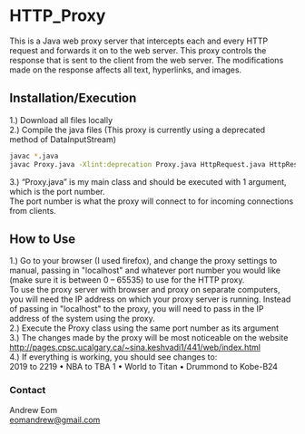 # HTTP_Proxy
This is a Java web proxy server that intercepts each and every HTTP request and forwards it on to the web server. This proxy controls the response that is sent to the client from the web server. The modifications made on the response affects all text, hyperlinks, and images.
## Installation/Execution
1.) Download all files locally  
2.) Compile the java files (This proxy is currently using a deprecated method of DataInputStream)  
```bash
javac *.java
javac Proxy.java -Xlint:deprecation Proxy.java HttpRequest.java HttpResponse.java
```
3.) “Proxy.java” is my main class and should be executed with 1 argument, which is the port number.  
The port number is what the proxy will connect to for incoming connections from clients. 

## How to Use
1.) Go to your browser (I used firefox), and change the proxy settings to manual, passing in
"localhost" and whatever port number you would like (make sure it is between 0 –
65535) to use for the HTTP proxy.  
To use the proxy server with browser and proxy on separate computers, you will need the IP address on which your proxy server is running. Instead of passing in "localhost" to the proxy, you will need to pass in the IP address of the system using the proxy.  
2.) Execute the Proxy class using the same port number as its argument  
3.) The changes made by the proxy will be most noticeable on the website http://pages.cpsc.ucalgary.ca/~sina.keshvadi1/441/web/index.html  
4.) If everything is working, you should see changes to:  
2019 to 2219 • NBA to TBA 1 • World to Titan • Drummond to Kobe-B24 

### Contact
Andrew Eom  
eomandrew@gmail.com
